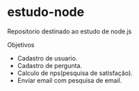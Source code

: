 # estudo-node
Repositorio destinado ao estudo de node.js


Objetivos
- Cadastro de usuario.
- Cadastro de pergunta.
- Calculo de nps(pesquisa de satisfação).
- Enviar email com pesquisa de email.

